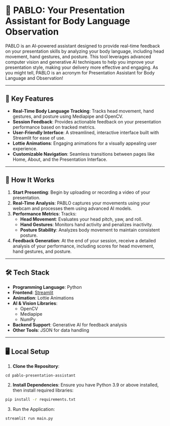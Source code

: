 # 🐧 PABLO: Your Presentation Assistant for Body Language Observation

PABLO is an AI-powered assistant designed to provide real-time feedback on your presentation skills by analyzing your body language, including head movement, hand gestures, and posture. This tool leverages advanced computer vision and generative AI techniques to help you improve your presentation style, making your delivery more effective and engaging. As you might tell, PABLO is an acronym for Presentation Assistant for Body Language and Observation!

---

## 🎯 Key Features
- **Real-Time Body Language Tracking**: Tracks head movement, hand gestures, and posture using Mediapipe and OpenCV.
- **Session Feedback**: Provides actionable feedback on your presentation performance based on tracked metrics.
- **User-Friendly Interface**: A streamlined, interactive interface built with Streamlit for ease of use.
- **Lottie Animations**: Engaging animations for a visually appealing user experience.
- **Customizable Navigation**: Seamless transitions between pages like Home, About, and the Presentation Interface.

---

## 🚀 How It Works
1. **Start Presenting**: Begin by uploading or recording a video of your presentation.
2. **Real-Time Analysis**: PABLO captures your movements using your webcam and processes them using advanced AI models.
3. **Performance Metrics**: Tracks:
   - **Head Movement**: Evaluates your head pitch, yaw, and roll.
   - **Hand Gestures**: Monitors hand activity and penalizes inactivity.
   - **Posture Stability**: Analyzes body movement to maintain consistent posture.
4. **Feedback Generation**: At the end of your session, receive a detailed analysis of your performance, including scores for head movement, hand gestures, and posture.

---

## 🛠️ Tech Stack
- **Programming Language**: Python
- **Frontend**: [Streamlit](https://streamlit.io/)
- **Animation**: Lottie Animations
- **AI & Vision Libraries**:
  - OpenCV
  - Mediapipe
  - NumPy
- **Backend Support**: Generative AI for feedback analysis
- **Other Tools**: JSON for data handling

---

## 🖥️ Local Setup
1. **Clone the Repository**:
```bashgit clone https://github.com/your-username/pablo-presentation-assistant.git
cd pablo-presentation-assistant
```
2. **Install Dependencies**: Ensure you have Python 3.9 or above installed, then install required libraries:
``` bash
pip install -r requirements.txt
````
3. Run the Application:
``` bash
streamlit run main.py
```
   

